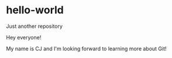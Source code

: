 # hello-world
Just another repository


Hey everyone!

My name is CJ and I'm looking forward to learning more about Git!
